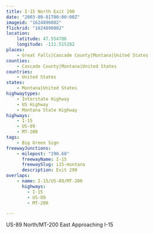 ```yaml
---
title: I-15 North Exit 290
date: "2003-09-01T00:00:00Z"
imageid: "1624890802"
flickrid: "1624890802"
location:
    latitude: 47.554786
    longitude: -111.515282
places:
    - Great Falls|Cascade County|Montana|United States
counties:
    - Cascade County|Montana|United States
countries:
    - United States
states:
    - Montana|United States
highwaytypes:
    - Interstate Highway
    - US Highway
    - Montana State Highway
highways:
    - I-15
    - US-89
    - MT-200
tags:
    - Big Green Sign
freewayJunctions:
    - milepost: "290.68"
      freewayName: I-15
      freewaySlug: i15-montana
      description: Exit 290
overlaps:
    - name: I-15/US-89/MT-200
      highways:
        - I-15
        - US-89
        - MT-200

---
```

US-89 North/MT-200 East Approaching I-15